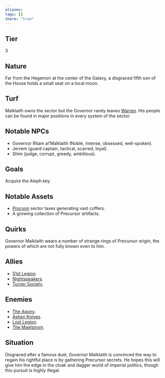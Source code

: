 ```yaml
---
aliases: 
tags: []
share: "true"
---
```

## Tier

3

## Nature

Far from the Hegemon at the center of the Galaxy, a disgraced fifth son of the House holds a small seat on a local moon.

## Turf

Malklaith owns the sector but the Governor rarely leaves [Warren](../Atlas/Procyon/Rin/Warren.md). His people can be found in major positions in every system of the sector.

## Notable NPCs

- Governor Ritam al’Malklaith (Noble, intense, obsessed, well-spoken).
- Jerrem (guard captain, tactical, scarred, loyal).
- Shim (judge, corrupt, greedy, ambitious).


## Goals

Acquire the Aleph key.

## Notable Assets

- [Procyon](../Atlas/Procyon/index.md) sector taxes generating vast coffers.
- A growing collection of Precursor artifacts.


## Quirks

Governor Malklaith wears a number of strange rings of Precursor origin, the powers of which are not fully known even to him.

## Allies

- [51st Legion](./51st%20Legion.md).
- [Nightspeakers](./Nightspeakers.md).
- [Turner Society](./Turner%20Society.md).


## Enemies

- [The Agony](./The%20Agony.md).
- [Ashen Knives](./Ashen%20Knives.md).
- [Lost Legion](./Lost%20Legion.md).
- [The Maelstrom](./The%20Maelstrom.md).


## Situation

Disgraced after a famous duel, Governor Malklaith is convinced the way to regain his rightful place is by gathering Precursor secrets. He hopes this will give him the edge in the cloak and dagger world of imperial politics, though this pursuit is highly illegal.
